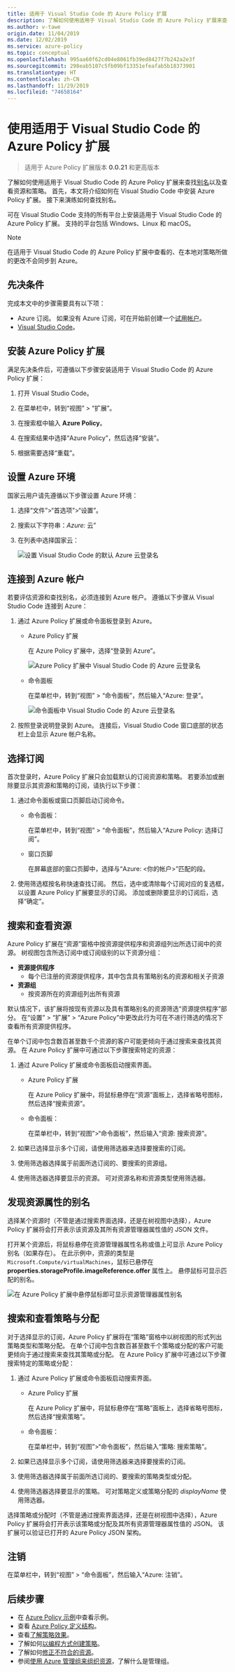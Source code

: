 ```yaml
---
title: 适用于 Visual Studio Code 的 Azure Policy 扩展
description: 了解如何使用适用于 Visual Studio Code 的 Azure Policy 扩展来查找资源管理器别名。
ms.author: v-tawe
origin.date: 11/04/2019
ms.date: 12/02/2019
ms.service: azure-policy
ms.topic: conceptual
ms.openlocfilehash: 995aa60f62cd04e8061fb39ed8427f7b242a2e3f
ms.sourcegitcommit: 298eab5107c5fb09bf13351efeafab5b18373901
ms.translationtype: HT
ms.contentlocale: zh-CN
ms.lasthandoff: 11/29/2019
ms.locfileid: "74658164"
---
```

# <a name="use-azure-policy-extension-for-visual-studio-code"></a>使用适用于 Visual Studio Code 的 Azure Policy 扩展

> 适用于 Azure Policy 扩展版本 **0.0.21** 和更高版本

了解如何使用适用于 Visual Studio Code 的 Azure Policy 扩展来查找[别名](../concepts/definition-structure.md#aliases)以及查看资源和策略。 首先，本文将介绍如何在 Visual Studio Code 中安装 Azure Policy 扩展。 接下来演练如何查找别名。

可在 Visual Studio Code 支持的所有平台上安装适用于 Visual Studio Code 的 Azure Policy 扩展。 支持的平台包括 Windows、Linux 和 macOS。

> [!NOTE]
> 在适用于 Visual Studio Code 的 Azure Policy 扩展中查看的、在本地对策略所做的更改不会同步到 Azure。

## <a name="prerequisites"></a>先决条件

完成本文中的步骤需要具有以下项：

- Azure 订阅。 如果没有 Azure 订阅，可在开始前创建一个[试用帐户](https://www.azure.cn/pricing/1rmb-trial/)。
- [Visual Studio Code](https://code.visualstudio.com)。

## <a name="install-azure-policy-extension"></a>安装 Azure Policy 扩展

满足先决条件后，可遵循以下步骤安装适用于 Visual Studio Code 的 Azure Policy 扩展：

1. 打开 Visual Studio Code。

1. 在菜单栏中，转到“视图” > “扩展”。  

1. 在搜索框中输入 **Azure Policy**。

1. 在搜索结果中选择“Azure Policy”，然后选择“安装”。  

1. 根据需要选择“重载”。 

## <a name="set-the-azure-environment"></a>设置 Azure 环境

国家云用户请先遵循以下步骤设置 Azure 环境：

1. 选择“文件”>“首选项”>“设置”。 

1. 搜索以下字符串：_Azure:_ 云”

1. 在列表中选择国家云：

   ![设置 Visual Studio Code 的默认 Azure 云登录名](../media/extension-for-vscode/set-default-azure-cloud-sign-in.png)

## <a name="connect-to-an-azure-account"></a>连接到 Azure 帐户

若要评估资源和查找别名，必须连接到 Azure 帐户。 遵循以下步骤从 Visual Studio Code 连接到 Azure：

1. 通过 Azure Policy 扩展或命令面板登录到 Azure。

   - Azure Policy 扩展

     在 Azure Policy 扩展中，选择“登录到 Azure”。 

     ![Azure Policy 扩展中 Visual Studio Code 的 Azure 云登录名](../media/extension-for-vscode/azure-cloud-sign-in-policy-extension.png)

   - 命令面板

     在菜单栏中，转到“视图” > “命令面板”，然后输入“Azure:    登录”。

     ![命令面板中 Visual Studio Code 的 Azure 云登录名](../media/extension-for-vscode/azure-cloud-sign-in-command-palette.png)

1. 按照登录说明登录到 Azure。 连接后，Visual Studio Code 窗口底部的状态栏上会显示 Azure 帐户名称。

## <a name="select-subscriptions"></a>选择订阅

首次登录时，Azure Policy 扩展只会加载默认的订阅资源和策略。 若要添加或删除要显示其资源和策略的订阅，请执行以下步骤：

1. 通过命令面板或窗口页脚启动订阅命令。

   - 命令面板： 

     在菜单栏中，转到“视图” > “命令面板”，然后输入“Azure Policy:    选择订阅”。

   - 窗口页脚

     在屏幕底部的窗口页脚中，选择与“Azure: \<你的帐户\>”匹配的段。 

1. 使用筛选框按名称快速查找订阅。 然后，选中或清除每个订阅对应的复选框，以设置 Azure Policy 扩展要显示的订阅。 添加或删除要显示的订阅后，选择“确定”。 

## <a name="search-for-and-view-resources"></a>搜索和查看资源

Azure Policy 扩展在“资源”窗格中按资源提供程序和资源组列出所选订阅中的资源。  树视图包含所选订阅中或订阅级别的以下资源分组：

- **资源提供程序**
  - 每个已注册的资源提供程序，其中包含具有策略别名的资源和相关子资源
- **资源组**
  - 按资源所在的资源组列出所有资源

默认情况下，该扩展将按现有资源以及具有策略别名的资源筛选“资源提供程序”部分。 在“设置” > “扩展” > “Azure Policy”中更改此行为可在不进行筛选的情况下查看所有资源提供程序。   

在单个订阅中包含数百甚至数千个资源的客户可能更倾向于通过搜索来查找其资源。 在 Azure Policy 扩展中可通过以下步骤搜索特定的资源：

1. 通过 Azure Policy 扩展或命令面板启动搜索界面。

   - Azure Policy 扩展

     在 Azure Policy 扩展中，将鼠标悬停在“资源”面板上，选择省略号图标，然后选择“搜索资源”。  

   - 命令面板：

     在菜单栏中，转到“视图”>“命令面板”，然后输入“资源:    搜索资源”。

1. 如果已选择显示多个订阅，请使用筛选器来选择要搜索的订阅。

1. 使用筛选器选择属于前面所选订阅的、要搜索的资源组。

1. 使用筛选器选择要显示的资源。 可对资源名称和资源类型使用筛选器。

## <a name="discover-aliases-for-resource-properties"></a>发现资源属性的别名

选择某个资源时（不管是通过搜索界面选择，还是在树视图中选择），Azure Policy 扩展将会打开表示该资源及其所有资源管理器属性值的 JSON 文件。

打开某个资源后，将鼠标悬停在资源管理器属性名称或值上可显示 Azure Policy 别名（如果存在）。 在此示例中，资源的类型是 `Microsoft.Compute/virtualMachines`，鼠标已悬停在 **properties.storageProfile.imageReference.offer** 属性上。 悬停鼠标可显示匹配的别名。

![在 Azure Policy 扩展中悬停鼠标即可显示资源管理器属性别名](../media/extension-for-vscode/extension-hover-shows-property-alias.png)

## <a name="search-for-and-view-policies-and-assignments"></a>搜索和查看策略与分配

对于选择显示的订阅，Azure Policy 扩展将在“策略”窗格中以树视图的形式列出策略类型和策略分配。  在单个订阅中包含数百甚至数千个策略或分配的客户可能更倾向于通过搜索来查找其策略或分配。 在 Azure Policy 扩展中可通过以下步骤搜索特定的策略或分配：

1. 通过 Azure Policy 扩展或命令面板启动搜索界面。

   - Azure Policy 扩展

     在 Azure Policy 扩展中，将鼠标悬停在“策略”面板上，选择省略号图标，然后选择“搜索策略”。  

   - 命令面板：

     在菜单栏中，转到“视图”>“命令面板”，然后输入“策略:    搜索策略”。

1. 如果已选择显示多个订阅，请使用筛选器来选择要搜索的订阅。

1. 使用筛选器选择属于前面所选订阅的、要搜索的策略类型或分配。

1. 使用筛选器选择要显示的策略。 可对策略定义或策略分配的 _displayName_ 使用筛选器。

选择策略或分配时（不管是通过搜索界面选择，还是在树视图中选择），Azure Policy 扩展将会打开表示该策略或分配及其所有资源管理器属性值的 JSON。 该扩展可以验证已打开的 Azure Policy JSON 架构。

## <a name="sign-out"></a>注销

在菜单栏中，转到“视图” > “命令面板”，然后输入“Azure:    注销”。

## <a name="next-steps"></a>后续步骤

- 在 [Azure Policy 示例](../samples/index.md)中查看示例。
- 查看 [Azure Policy 定义结构](../concepts/definition-structure.md)。
- 查看[了解策略效果](../concepts/effects.md)。
- 了解如何[以编程方式创建策略](programmatically-create.md)。
- 了解如何[修正不符合的资源](remediate-resources.md)。
- 参阅[使用 Azure 管理组来组织资源](../../management-groups/overview.md)，了解什么是管理组。